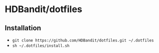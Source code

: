 # HDBandit/dotfiles

## Installation
* `git clone https://github.com/HDBandit/dotfiles.git ~/.dotfiles`
* `sh ~/.dotfiles/install.sh`